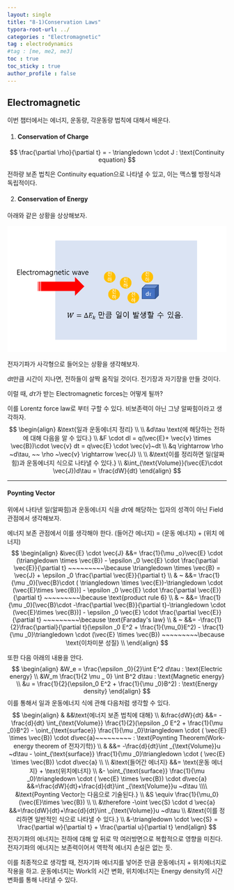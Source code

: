 ```yaml
---
layout: single
title: "8-1)Conservation Laws"
typora-root-url: ../
categories : "Electromagnetic"
tag : electrodynamics
#tag : [me, me2, me3]
toc : true
toc_sticky : true
author_profile : false
---
```

## Electromagnetic 

이번 챕터에서는 에너지, 운동량, 각운동량 법칙에 대해서 배운다.

1. #### Conservation of Charge

$$
\frac{\partial \rho}{\partial t} = - \triangledown \cdot J : \text{Continuity equation}
$$

전하량 보존 법칙은 Continuity equation으로 나타낼 수 있고, 이는 맥스웰 방정식과 독립적이다.



2. #### Conservation of Energy

아래와 같은 상황을 상상해보자.

<img src="/images/8. Conservation Laws/image-20240628113121895.png" alt="image-20240628113121895" style="zoom:67%;" />

전자기파가 사각형으로 들어오는 상황을 생각해보자.

dt만큼 시간이 지나면, 전하들이 살짝 움직일 것이다. 전기장과 자기장을 만들 것이다.

이럴 때, $d\tau$가 받는 Electromagnetic forces는 어떻게 될까?

이를 Lorentz force law로 부터 구할 수 있다. 비보존력이 아닌 그냥 알짜힘이라고 생각하자.
$$
\begin{align}
&\text{일과 운동에너지 정리}
\\
\\
&d\tau \text{에 해당하는 전하에 대해 다음을 알 수 있다.}
\\
&F \cdot dl = q(\vec{E}+ \vec{v} \times \vec{B})\cdot \vec{v} dt = q\vec{E} \cdot \vec{v}~dt
\\
&q \rightarrow \rho ~d\tau, ~~ \rho ~\vec{v} \rightarrow \vec{J}
\\
\\
&\text{이를 정리하면 일(알짜힘)과 운동에너지 식으로 나타낼 수 있다.}
\\
&\int_{\text{Volume}}(\vec{E}\cdot \vec{J})d\tau = \frac{dW}{dt}
\end{align}
$$

---

#### Poynting Vector

위에서 나타낸 일(알짜힘)과 운동에너지 식을 $d\tau$에 해당하는 입자의 성격이 아닌 Field 관점에서 생각해보자.

에너지 보존 관점에서 이를 생각해야 한다. (들어간 에너지) = (운동 에너지) + (위치 에너지)
$$
\begin{align}
&\vec{E} \cdot \vec{J} &&= \frac{1}{\mu _o}\vec{E} \cdot (\triangledown \times \vec{B}) - \epsilon _0 \vec{E} \cdot \frac{\partial \vec{E}}{\partial t} ~~~~~~~~~\because \triangledown \times \vec{B} = \vec{J} + \epsilon _0 \frac{\partial \vec{E}}{\partial t} 
\\
& ~ &&= \frac{1}{\mu _0}[\vec{B}\cdot ( \triangledown \times \vec{E})-\triangledown \cdot (\vec{E}\times \vec{B})] - \epsilon _0 \vec{E} \cdot \frac{\partial \vec{E}}{\partial t} ~~~~~~~~~\because \text{product rule 6}
\\
& ~ &&= \frac{1}{\mu _0}[\vec{B}\cdot -\frac{\partial \vec{B}}{\partial t}-\triangledown \cdot (\vec{E}\times \vec{B})] - \epsilon _0 \vec{E} \cdot \frac{\partial \vec{E}}{\partial t} ~~~~~~~~~\because \text{Faraday's law}
\\
& ~ &&= -\frac{1}{2}\frac{\partial}{\partial t}(\epsilon _0 E^2 + \frac{1}{\mu_0}E^2) - \frac{1}{\mu _0}\triangledown \cdot (\vec{E} \times \vec{B}) ~~~~~~~~~\because \text{이차미분 성질}
\\
\end{align}
$$

또한 다음 아래의 내용을 안다.
$$
\begin{align}
&W_e = \frac{\epsilon _0}{2}\int E^2 d\tau : \text{Electric energy}
\\
&W_m \frac{1}{2 \mu _ 0} \int B^2 d\tau : \text{Magnetic energy}
\\
&u = \frac{1}{2}(\epsilon_0 E^2 + \frac{1}{\mu _0}B^2) : \text{Energy density}
\end{align}
$$
이를 통해서 일과 운동에너지 식에 관해 다음처럼 생각할 수 있다.
$$
\begin{align}
& &&\text{에너지 보존 법칙에 대해}
\\
&\frac{dW}{dt} &&= - \frac{d}{dt} \int_{\text{Volume}} \frac{1}{2}(\epsilon _0 E^2 + \frac{1}{\mu _0}B^2) - \oint_{\text{surface}} \frac{1}{\mu _0}\triangledown \cdot ( \vec{E} \times \vec{B}) \cdot d\vec{a}~~~~~~~~~ : \text{Poynting Theorem(Work-energy theorem of 전자기학)}
\\
& &&= -\frac{d}{dt}\int _{\text{Volume}}u ~d\tau - \oint_{\text{surface}} \frac{1}{\mu _0}\triangledown \cdot ( \vec{E} \times \vec{B}) \cdot d\vec{a}
\\
\\
&\text{들어간 에너지} &&= \text{운동 에너지} + \text{위치에너지}
\\
&- \oint_{\text{surface}} \frac{1}{\mu _0}\triangledown \cdot ( \vec{E} \times \vec{B}) \cdot d\vec{a} &&=\frac{dW}{dt}+\frac{d}{dt}\int _{\text{Volume}}u ~d\tau
\\\\
&\text{Poynting Vector는 다음으로 기술된다.}
\\
&S \equiv \frac{1}{\mu_0}(\vec{E}\times \vec{B})
\\
\\
&\therefore -\oint \vec{S} \cdot d \vec{a} &&=\frac{dW}{dt}+\frac{d}{dt}\int _{\text{Volume}}u ~d\tau 
\\
&\text{이를 정리하면 일반적인 식으로 나타낼 수 있다.}
\\
&-\triangledown \cdot \vec{S} = \frac{\partial w}{\partial t} + \frac{\partial u}{\partial t}
\end{align}
$$
전자기파의 에너지는 전하에 대해 앞 뒤로 막 여러방면으로 복합적으로 영향을 미친다. 전자기파의 에너지는 보존력이어서 역학적 에너지 손실은 없는 듯.

이를 최종적으로 생각할 때, 전자기파 에너지를 넣어준 만큼 운동에너지 + 위치에너지로 작용을 하고. 운동에너지는 Work의 시간 변화, 위치에너지는 Energy density의 시간변화를 통해 나타낼 수 있다.